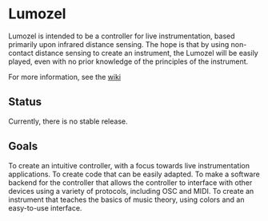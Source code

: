 Lumozel
=======

Lumozel is intended to be a controller for live instrumentation, based primarily upon infrared distance sensing. The hope is that by using non-contact distance sensing to create an instrument, the Lumozel will be easily played, even with no prior knowledge of the principles of the instrument.

For more information, see the [wiki](http://github.com/ayoungblood/lumozel/wiki)

Status
------

Currently, there is no stable release.

Goals
-----

To create an intuitive controller, with a focus towards live instrumentation applications.
To create code that can be easily adapted.
To make a software backend for the controller that allows the controller to interface with other devices using a variety of protocols, including OSC and MIDI. To create an instrument that teaches the basics of music theory, using colors and an easy-to-use interface.
